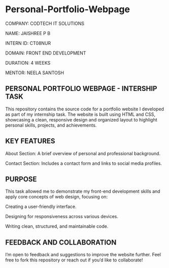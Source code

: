 # Personal-Portfolio-Webpage

COMPANY: CODTECH IT SOLUTIONS

NAME: JAISHREE P B

INTERN ID: CT08NUR

DOMAIN: FRONT END DEVELOPMENT

DURATION: 4 WEEKS

MENTOR: NEELA SANTOSH

## PERSONAL PORTFOLIO WEBPAGE - INTERSHIP TASK

This repository contains the source code for a portfolio website I developed as part of my internship task. The website is built using HTML and CSS, showcasing a clean, responsive design and organized layout to highlight personal skills, projects, and achievements.

## KEY FEATURES

About Section: A brief overview of personal and professional background.

Contact Section: Includes a contact form and links to social media profiles.

## PURPOSE

This task allowed me to demonstrate my front-end development skills and apply core concepts of web design, focusing on:

Creating a user-friendly interface.

Designing for responsiveness across various devices.

Writing clean, structured, and maintainable code.

## FEEDBACK AND COLLABORATION

I’m open to feedback and suggestions to improve the website further. Feel free to fork this repository or reach out if you’d like to collaborate!
